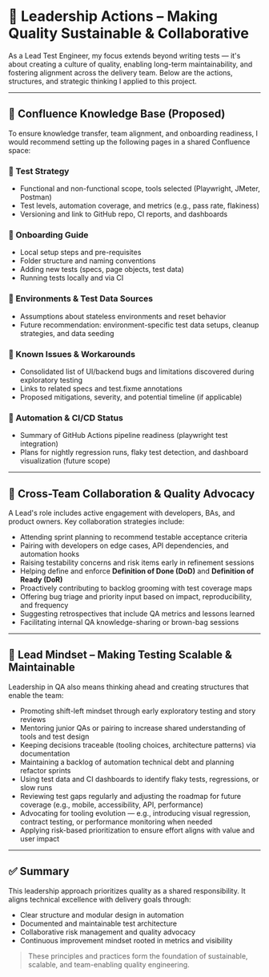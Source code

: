 # 🧭 Leadership Actions – Making Quality Sustainable & Collaborative

As a Lead Test Engineer, my focus extends beyond writing tests — it's about creating a culture of quality, enabling long-term maintainability, and fostering alignment across the delivery team. Below are the actions, structures, and strategic thinking I applied to this project.

---

## 📘 Confluence Knowledge Base (Proposed)

To ensure knowledge transfer, team alignment, and onboarding readiness, I would recommend setting up the following pages in a shared Confluence space:

### 🔹 Test Strategy
- Functional and non-functional scope, tools selected (Playwright, JMeter, Postman)
- Test levels, automation coverage, and metrics (e.g., pass rate, flakiness)
- Versioning and link to GitHub repo, CI reports, and dashboards

### 🔹 Onboarding Guide
- Local setup steps and pre-requisites
- Folder structure and naming conventions
- Adding new tests (specs, page objects, test data)
- Running tests locally and via CI

### 🔹 Environments & Test Data Sources
- Assumptions about stateless environments and reset behavior
- Future recommendation: environment-specific test data setups, cleanup strategies, and data seeding

### 🔹 Known Issues & Workarounds
- Consolidated list of UI/backend bugs and limitations discovered during exploratory testing
- Links to related specs and test.fixme annotations
- Proposed mitigations, severity, and potential timeline (if applicable)

### 🔹 Automation & CI/CD Status
- Summary of GitHub Actions pipeline readiness (playwright test integration)
- Plans for nightly regression runs, flaky test detection, and dashboard visualization (future scope)

---

## 🤝 Cross-Team Collaboration & Quality Advocacy

A Lead's role includes active engagement with developers, BAs, and product owners. Key collaboration strategies include:

- Attending sprint planning to recommend testable acceptance criteria
- Pairing with developers on edge cases, API dependencies, and automation hooks
- Raising testability concerns and risk items early in refinement sessions
- Helping define and enforce **Definition of Done (DoD)** and **Definition of Ready (DoR)**
- Proactively contributing to backlog grooming with test coverage maps
- Offering bug triage and priority input based on impact, reproducibility, and frequency
- Suggesting retrospectives that include QA metrics and lessons learned
- Facilitating internal QA knowledge-sharing or brown-bag sessions

---

## 🧠 Lead Mindset – Making Testing Scalable & Maintainable

Leadership in QA also means thinking ahead and creating structures that enable the team:

- Promoting shift-left mindset through early exploratory testing and story reviews
- Mentoring junior QAs or pairing to increase shared understanding of tools and test design
- Keeping decisions traceable (tooling choices, architecture patterns) via documentation
- Maintaining a backlog of automation technical debt and planning refactor sprints
- Using test data and CI dashboards to identify flaky tests, regressions, or slow runs
- Reviewing test gaps regularly and adjusting the roadmap for future coverage (e.g., mobile, accessibility, API, performance)
- Advocating for tooling evolution — e.g., introducing visual regression, contract testing, or performance monitoring when needed
- Applying risk-based prioritization to ensure effort aligns with value and user impact

---

## ✅ Summary

This leadership approach prioritizes quality as a shared responsibility. It aligns technical excellence with delivery goals through:

- Clear structure and modular design in automation
- Documented and maintainable test architecture
- Collaborative risk management and quality advocacy
- Continuous improvement mindset rooted in metrics and visibility

> These principles and practices form the foundation of sustainable, scalable, and team-enabling quality engineering.
